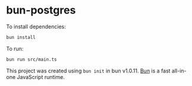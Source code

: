 # bun-postgres

To install dependencies:

```bash
bun install
```

To run:

```bash
bun run src/main.ts
```

This project was created using `bun init` in bun v1.0.11. [Bun](https://bun.sh) is a fast all-in-one JavaScript runtime.

